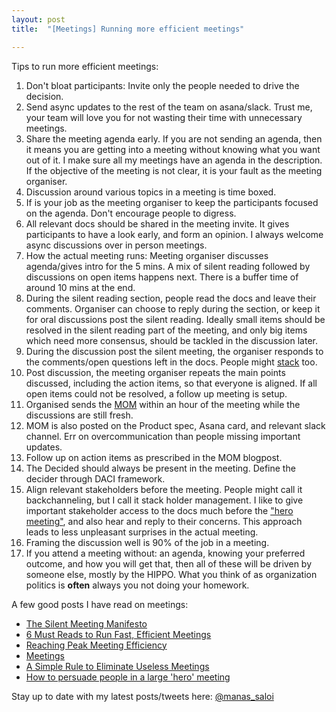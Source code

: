 ```yaml
---
layout: post
title:  "[Meetings] Running more efficient meetings"

---
```


Tips to run more efficient meetings:
1. Don't bloat participants: Invite only the people needed to drive the decision.
2. Send async updates to the rest of the team on asana/slack. Trust me, your team will love you for not wasting their time with unnecessary meetings.
3. Share the meeting agenda early. If you are not sending an agenda, then it means you are getting into a meeting without knowing what you want out of it. I make sure all my meetings have an agenda in the description. If the objective of the meeting is not clear, it is your fault as the meeting organiser.
4. Discussion around various topics in a meeting is time boxed.
5. If is your job as the meeting organiser to keep the participants focused on the agenda. Don't encourage people to digress.
6. All relevant docs should be shared in the meeting invite. It gives participants to have a look early, and form an opinion. I always welcome async discussions over in person meetings.
7. How the actual meeting runs: Meeting organiser discusses agenda/gives intro for the 5 mins. A mix of silent reading followed by discussions on open items happens next. There is a buffer time of around 10 mins at the end.
8. During the silent reading section, people read the docs and leave their comments. Organiser can choose to reply during the section, or keep it for oral discussions post the silent reading. Ideally small items should be resolved in the silent reading part of the meeting, and only big items which need more consensus, should be tackled in the discussion later.
9. During the discussion post the silent meeting, the organiser responds to the comments/open questions left in the docs. People might [stack](https://manassaloi.com/2020/04/23/stack.html) too.
10. Post discussion, the meeting organiser repeats the main points discussed, including the action items, so that everyone is aligned. If all open items could not be resolved, a follow up meeting is setup.
11. Organised sends the [MOM](https://manassaloi.com/2020/03/22/mom-update.html) within an hour of the meeting while the discussions are still fresh.
12. MOM is also posted on the Product spec, Asana card, and relevant slack channel. Err on overcommunication than people missing important updates.
13. Follow up on action items as prescribed in the MOM blogpost.
14. The Decided should always be present in the meeting. Define the decider through DACI framework.
15. Align relevant stakeholders before the meeting. People might call it backchanneling, but I call it stack holder management. I like to give important stakeholder access to the docs much before the ["hero meeting"](https://mobile.twitter.com/sriramk/status/1226959362918215680), and also hear and reply to their concerns. This approach leads to less unpleasant surprises in the actual meeting.
16. Framing the discussion well is 90% of the job in a meeting.
17. If you attend a meeting without: an agenda, knowing your preferred outcome, and how you will get that, then all of these will be driven by someone else, mostly by the HIPPO. What you think of as organization politics is **often** always you not doing your homework.

A few good posts I have read on meetings:
- [The Silent Meeting Manifesto](https://medium.com/swlh/the-silent-meeting-manifesto-v1-189e9e3487eb)
- [6 Must Reads to Run Fast, Efficient Meetings](https://firstround.com/review/first-round-reviews-6-must-reads-to-run-fast-efficient-meetings/)
- [Reaching Peak Meeting Efficiency](https://medium.learningbyshipping.com/reaching-peak-meeting-efficiency-f8e47c93317a)
- [Meetings](https://medium.com/@padday/meetings-e27767bcf6b6)
- [A Simple Rule to Eliminate Useless Meetings](https://www.linkedin.com/pulse/20130701022638-22330283-a-simple-rule-to-eliminate-useless-meetings/)
- [How to persuade people in a large 'hero' meeting](https://mobile.twitter.com/sriramk/status/1226959362918215680)

Stay up to date with my latest posts/tweets here: [@manas_saloi](http://twitter.com/manas_saloi)
